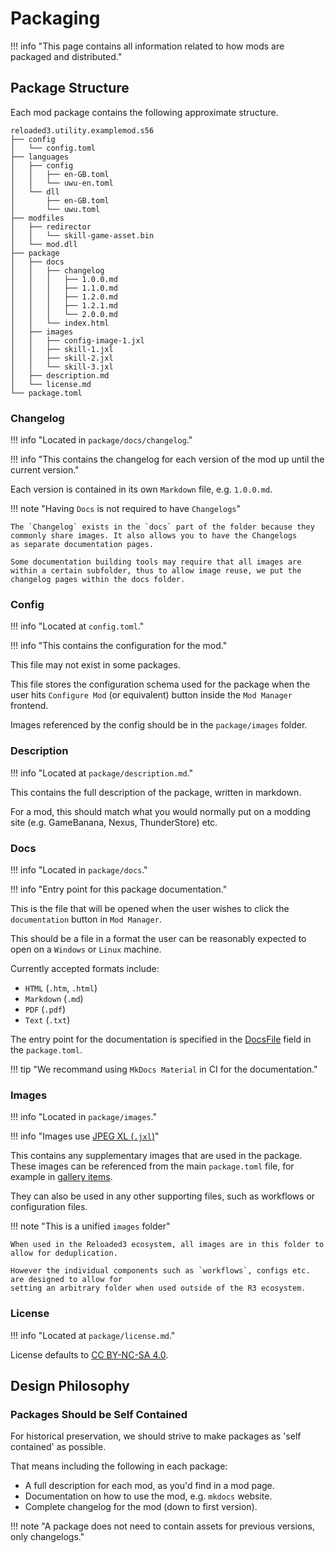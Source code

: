 # Packaging

!!! info "This page contains all information related to how mods are packaged and distributed."

## Package Structure

Each mod package contains the following approximate structure.

```
reloaded3.utility.examplemod.s56
├── config
│   └── config.toml
├── languages
│   ├── config
│   │   ├── en-GB.toml
│   │   └── uwu-en.toml
│   └── dll
│       ├── en-GB.toml
│       └── uwu.toml
├── modfiles
│   ├── redirector
│   │   └── skill-game-asset.bin
│   └── mod.dll
├── package
│   ├── docs
│   │   ├── changelog
│   │   │   ├── 1.0.0.md
│   │   │   ├── 1.1.0.md
│   │   │   ├── 1.2.0.md
│   │   │   ├── 1.2.1.md
│   │   │   └── 2.0.0.md
│   │   └── index.html
│   ├── images
│   │   ├── config-image-1.jxl
│   │   ├── skill-1.jxl
│   │   ├── skill-2.jxl
│   │   └── skill-3.jxl
│   ├── description.md
│   └── license.md
└── package.toml
```

### Changelog

!!! info "Located in `package/docs/changelog`."

!!! info "This contains the changelog for each version of the mod up until the current version."

Each version is contained in its own `Markdown` file, e.g. `1.0.0.md`.

!!! note "Having `Docs` is not required to have `Changelogs`"

    The `Changelog` exists in the `docs` part of the folder because they
    commonly share images. It also allows you to have the Changelogs
    as separate documentation pages.

    Some documentation building tools may require that all images are
    within a certain subfolder, thus to allow image reuse, we put the
    changelog pages within the docs folder.

### Config

!!! info "Located at `config.toml`."

!!! info "This contains the configuration for the mod."

This file may not exist in some packages.

This file stores the configuration schema used for the package when the user hits
`Configure Mod` (or equivalent) button inside the `Mod Manager` frontend.

Images referenced by the config should be in the `package/images` folder.

### Description

!!! info "Located at `package/description.md`."

This contains the full description of the package, written in markdown.

For a mod, this should match what you would normally put on a modding site (e.g. GameBanana, Nexus,
ThunderStore) etc.

### Docs

!!! info "Located in `package/docs`."

!!! info "Entry point for this package documentation."

This is the file that will be opened when the user wishes to click the `documentation` button
in `Mod Manager`.

This should be a file in a format the user can be reasonably expected to open on a `Windows` or `Linux` machine.

Currently accepted formats include:

- `HTML` (`.htm`, `.html`)
- `Markdown` (`.md`)
- `PDF` (`.pdf`)
- `Text` (`.txt`)

The entry point for the documentation is specified in the [DocsFile][docs-file] field in the `package.toml`.

!!! tip "We recommand using `MkDocs Material` in CI for the documentation."

### Images

!!! info "Located in `package/images`."

!!! info "Images use [JPEG XL (`.jxl`)][images]"

This contains any supplementary images that are used in the package.
These images can be referenced from the main `package.toml` file, for example in
[gallery items][gallery-items].

They can also be used in any other supporting files, such as workflows or configuration files.

!!! note "This is a unified `images` folder"

    When used in the Reloaded3 ecosystem, all images are in this folder to allow for deduplication.

    However the individual components such as `workflows`, configs etc. are designed to allow for
    setting an arbitrary folder when used outside of the R3 ecosystem.

### License

!!! info "Located at `package/license.md`."

License defaults to [CC BY-NC-SA 4.0][cc-by-nc-sa-4.0].

## Design Philosophy

### Packages Should be Self Contained

For historical preservation, we should strive to make packages as 'self contained' as possible.

That means including the following in each package:

- A full description for each mod, as you'd find in a mod page.
- Documentation on how to use the mod, e.g. `mkdocs` website.
- Complete changelog for the mod (down to first version).

!!! note "A package does not need to contain assets for previous versions, only changelogs."

[cc-by-nc-sa-4.0]: https://creativecommons.org/licenses/by-nc-sa/4.0/
[docs-file]: ./Package-Metadata.md#docsfile
[gallery-items]: ./Configurations/Mod-Metadata.md#gallery
[images]: ../../Common/Images.md